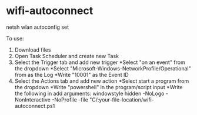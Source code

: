 # wifi-autoconnect
netsh wlan autoconfig set


To use:

1. Download files
2. Open Task Scheduler and create new Task
3. Select the Trigger tab and add new trigger
  *Select "on an event" from the dropdown
  *Select "Microsoft-Windows-NetworkProfile/Operational" from as the Log
  *Write "10001" as the Event ID
4. Select the Actions tab and add new action
  *Select start a program from the dropdown
  *Write "powershell" in the program/script input
  *Write the following in add arguments: windowstyle hidden -NoLogo -NonInteractive -NoProfile -file "C/:your-file-location/wifi-autoconnect.ps1
